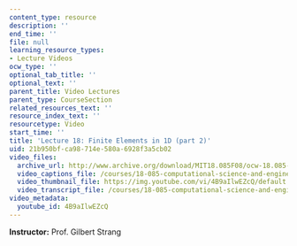 ```yaml
---
content_type: resource
description: ''
end_time: ''
file: null
learning_resource_types:
- Lecture Videos
ocw_type: ''
optional_tab_title: ''
optional_text: ''
parent_title: Video Lectures
parent_type: CourseSection
related_resources_text: ''
resource_index_text: ''
resourcetype: Video
start_time: ''
title: 'Lecture 18: Finite Elements in 1D (part 2)'
uid: 21b950bf-ca98-714e-580a-6928f3a5cb02
video_files:
  archive_url: http://www.archive.org/download/MIT18.085F08/ocw-18.085-f08-lec18_300k.mp4
  video_captions_file: /courses/18-085-computational-science-and-engineering-i-fall-2008/ac2bed890557566e9f60dad7ccabc688_4B9aIlwEZcQ.vtt
  video_thumbnail_file: https://img.youtube.com/vi/4B9aIlwEZcQ/default.jpg
  video_transcript_file: /courses/18-085-computational-science-and-engineering-i-fall-2008/2dc20dca37f51da4fd9d392a6eaa6e92_4B9aIlwEZcQ.pdf
video_metadata:
  youtube_id: 4B9aIlwEZcQ
---
```


**Instructor:** Prof. Gilbert Strang



